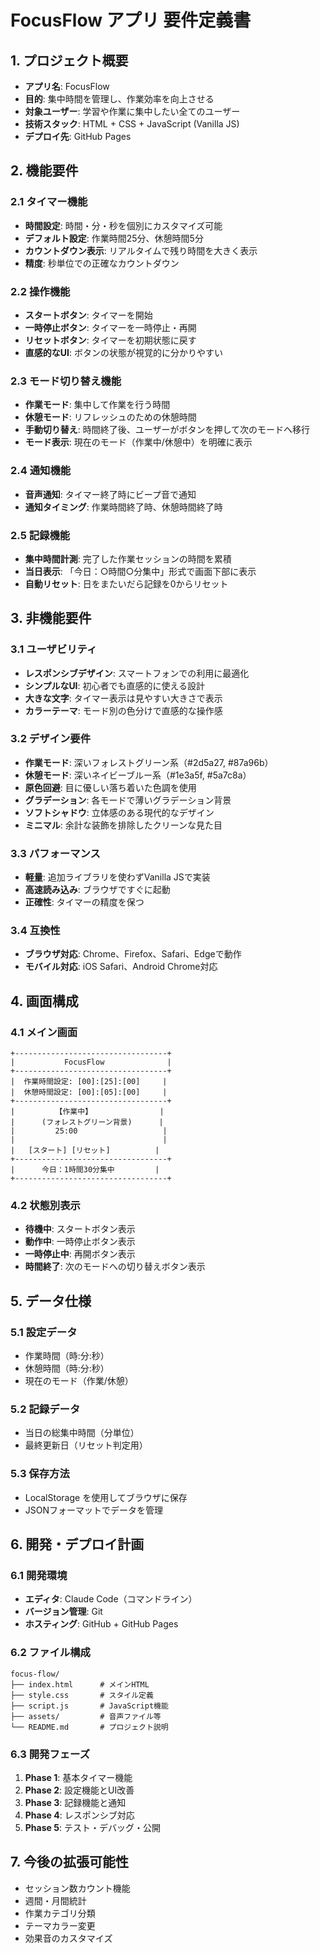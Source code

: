 # FocusFlow アプリ 要件定義書

## 1. プロジェクト概要
- **アプリ名**: FocusFlow
- **目的**: 集中時間を管理し、作業効率を向上させる
- **対象ユーザー**: 学習や作業に集中したい全てのユーザー
- **技術スタック**: HTML + CSS + JavaScript (Vanilla JS)
- **デプロイ先**: GitHub Pages

## 2. 機能要件

### 2.1 タイマー機能
- **時間設定**: 時間・分・秒を個別にカスタマイズ可能
- **デフォルト設定**: 作業時間25分、休憩時間5分
- **カウントダウン表示**: リアルタイムで残り時間を大きく表示
- **精度**: 秒単位での正確なカウントダウン

### 2.2 操作機能
- **スタートボタン**: タイマーを開始
- **一時停止ボタン**: タイマーを一時停止・再開
- **リセットボタン**: タイマーを初期状態に戻す
- **直感的なUI**: ボタンの状態が視覚的に分かりやすい

### 2.3 モード切り替え機能
- **作業モード**: 集中して作業を行う時間
- **休憩モード**: リフレッシュのための休憩時間
- **手動切り替え**: 時間終了後、ユーザーがボタンを押して次のモードへ移行
- **モード表示**: 現在のモード（作業中/休憩中）を明確に表示

### 2.4 通知機能
- **音声通知**: タイマー終了時にビープ音で通知
- **通知タイミング**: 作業時間終了時、休憩時間終了時

### 2.5 記録機能
- **集中時間計測**: 完了した作業セッションの時間を累積
- **当日表示**: 「今日：○時間○分集中」形式で画面下部に表示
- **自動リセット**: 日をまたいだら記録を0からリセット

## 3. 非機能要件

### 3.1 ユーザビリティ
- **レスポンシブデザイン**: スマートフォンでの利用に最適化
- **シンプルなUI**: 初心者でも直感的に使える設計
- **大きな文字**: タイマー表示は見やすい大きさで表示
- **カラーテーマ**: モード別の色分けで直感的な操作感

### 3.2 デザイン要件
- **作業モード**: 深いフォレストグリーン系（#2d5a27, #87a96b）
- **休憩モード**: 深いネイビーブルー系（#1e3a5f, #5a7c8a）
- **原色回避**: 目に優しい落ち着いた色調を使用
- **グラデーション**: 各モードで薄いグラデーション背景
- **ソフトシャドウ**: 立体感のある現代的なデザイン
- **ミニマル**: 余計な装飾を排除したクリーンな見た目

### 3.3 パフォーマンス
- **軽量**: 追加ライブラリを使わずVanilla JSで実装
- **高速読み込み**: ブラウザですぐに起動
- **正確性**: タイマーの精度を保つ

### 3.4 互換性
- **ブラウザ対応**: Chrome、Firefox、Safari、Edgeで動作
- **モバイル対応**: iOS Safari、Android Chrome対応

## 4. 画面構成

### 4.1 メイン画面
```
+----------------------------------+
|           FocusFlow              |
+----------------------------------+
|  作業時間設定: [00]:[25]:[00]     |
|  休憩時間設定: [00]:[05]:[00]     |
+----------------------------------+
|         【作業中】               |
|      (フォレストグリーン背景)      |
|         25:00                   |
|                                 |
|   [スタート] [リセット]          |
+----------------------------------+
|      今日：1時間30分集中         |
+----------------------------------+
```

### 4.2 状態別表示
- **待機中**: スタートボタン表示
- **動作中**: 一時停止ボタン表示
- **一時停止中**: 再開ボタン表示
- **時間終了**: 次のモードへの切り替えボタン表示

## 5. データ仕様

### 5.1 設定データ
- 作業時間（時:分:秒）
- 休憩時間（時:分:秒）
- 現在のモード（作業/休憩）

### 5.2 記録データ
- 当日の総集中時間（分単位）
- 最終更新日（リセット判定用）

### 5.3 保存方法
- LocalStorage を使用してブラウザに保存
- JSONフォーマットでデータを管理

## 6. 開発・デプロイ計画

### 6.1 開発環境
- **エディタ**: Claude Code（コマンドライン）
- **バージョン管理**: Git
- **ホスティング**: GitHub + GitHub Pages

### 6.2 ファイル構成
```
focus-flow/
├── index.html      # メインHTML
├── style.css       # スタイル定義
├── script.js       # JavaScript機能
├── assets/         # 音声ファイル等
└── README.md       # プロジェクト説明
```

### 6.3 開発フェーズ
1. **Phase 1**: 基本タイマー機能
2. **Phase 2**: 設定機能とUI改善
3. **Phase 3**: 記録機能と通知
4. **Phase 4**: レスポンシブ対応
5. **Phase 5**: テスト・デバッグ・公開

## 7. 今後の拡張可能性
- セッション数カウント機能
- 週間・月間統計
- 作業カテゴリ分類
- テーマカラー変更
- 効果音のカスタマイズ
